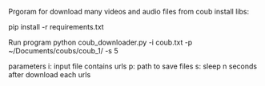 Prgoram for download many videos and audio files from coub
install libs:

pip install -r requirements.txt

Run program
python coub_downloader.py -i coub.txt -p ~/Documents/coubs/coub_1/ -s 5

parameters
    i: input file contains urls
    p: path to save files
    s: sleep n seconds after download each urls

